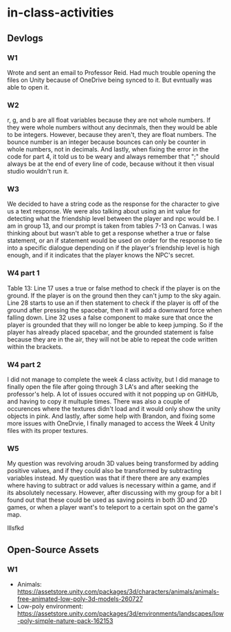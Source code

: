 # in-class-activities
## Devlogs
### W1
Wrote and sent an email to Professor Reid. Had much trouble opening the files on Unity because of OneDrive being synced to it. But evntually was able to open it. 

### W2
r, g, and b are all float variables because they are not whole numbers. If they were whole numbers without any decinmals, then they would be able to be integers. However, because they aren't, they are float numbers. The bounce number is an integer because bounces can only be counter in whole numbers, not in decimals. And lastly, when fixing the error in the code for part 4, it told us to be weary and always remember that ";" should always be at the end of every line of code, because without it then visual studio wouldn't run it. 

### W3
We decided to have a string code as the response for the character to give us a text response. We were also talking about using an int value for detecting what the friendship level between the player and npc would be. I am in group 13, and our prompt is taken from tables 7-13 on Canvas. I was thinking about but wasn't able to get a response whether a true or false statement, or an if statement would be used on order for the response to tie into a specific dialogue depending on if the player's friendship level is high enough, and if it indicates that the player knows the NPC's secret. 

### W4 part 1
Table 13: Line 17 uses a true or false method to check if the player is on the ground. If the player is on the ground then they can't jump to the sky again. Line 28 starts to use an if then statement to check if the player is off of the ground after pressing the spacebar, then it will add a downward force when falling down. Line 32 uses a false component to make sure that once the player is grounded that they will no longer be able to keep jumping. So if the player has already placed spacebar, and the grounded statement is false because they are in the air, they will not be able to repeat the code written within the brackets. 

### W4 part 2
I did not manage to complete the week 4 class activity, but I did manage to finally open the file after going through 3 LA's and after seeking the professor's help. A lot of issues occured with it not popping up on GitHUb, and having to copy it multuple times. There was also a couple of occurences where the textures didn't load and it would only show the unity objects in pink. And lastly, after some help with Brandon, and fixing some more issues with OneDrvie, I finally managed to access the Week 4 Unity files with its proper textures. 

### W5 
My question was revolving aroudn 3D values being transformed by adding positive values, and if they could also be transformed by subtracting variables instead. My question was that if there there are any examples where having to subtract or add values is necessary within a game, and if its absolutely necessary. However, after discussing with my group for a bit I found out that these could be used as saving points in both 3D and 2D games, or when a player want's to teleport to a certain spot on the game's map. 


lllsfkd
## Open-Source Assets
### W1
- Animals: https://assetstore.unity.com/packages/3d/characters/animals/animals-free-animated-low-poly-3d-models-260727 
- Low-poly environment: https://assetstore.unity.com/packages/3d/environments/landscapes/low-poly-simple-nature-pack-162153 